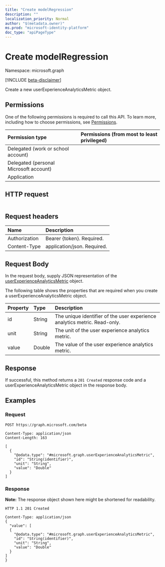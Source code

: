 ```yaml
---
title: "Create modelRegression"
description: ""
localization_priority: Normal
author: "$(metadata.owner)"
ms.prod: "microsoft-identity-platform"
doc_type: "apiPageType"
---
```


# Create modelRegression

Namespace: microsoft.graph

[!INCLUDE [beta-disclaimer](../../includes/beta-disclaimer.md)]

Create a new userExperienceAnalyticsMetric object.

## Permissions

One of the following permissions is required to call this API. To learn more, including how to choose permissions, see [Permissions](/graph/permissions-reference).

| Permission type                        | Permissions (from most to least privileged) |
| :------------------------------------- | :------------------------------------------ |
| Delegated (work or school account)     |                                             |
| Delegated (personal Microsoft account) |                                             |
| Application                            |                                             |

## HTTP request

<!-- {
  "blockType": "ignored"
}
-->

```http

```

## Request headers

| Name          | Description                 |
| :------------ | :-------------------------- |
| Authorization | Bearer {token}. Required.   |
| Content-Type  | application/json. Required. |

## Request Body

In the request body, supply JSON representation of the [userExperienceAnalyticsMetric](../resources/intune-userexperienceanalyticsmetric.md) object.

<!-- Actions and Functions -->

<!-- CRUD Methods -->

The following table shows the properties that are required when you create a userExperienceAnalyticsMetric object.

| Property | Type   | Description                                                               |
| :------- | :----- | :------------------------------------------------------------------------ |
| id       | String | The unique identifier of the user experience analytics metric. Read-only. |
| unit     | String | The unit of the user experience analytics metric.                         |
| value    | Double | The value of the user experience analytics metric.                        |

## Response

If successful, this method returns a `201 Created` response code and a userExperienceAnalyticsMetric object in the response body.

## Examples

### Request

<!-- {
  "blockType": "request",
  "name": "create_modelregression"
}
-->

```http
POST https://graph.microsoft.com/beta

Content-Type: application/json
Content-Length: 163

[
  {
    "@odata.type": "#microsoft.graph.userExperienceAnalyticsMetric",
    "id": "String(identifier)",
    "unit": "String",
    "value": "Double"
  }
]

```

### Response

**Note:** The response object shown here might be shortened for readability.

<!-- {
  "blockType": "response",
  "truncated": true,
  "@odata.type": "$(this.ReturnTypeFullName)"
}
-->

```http
HTTP 1.1 201 Created

Content-Type: application/json
{
  "value": [
  {
    "@odata.type": "#microsoft.graph.userExperienceAnalyticsMetric",
    "id": "String(identifier)",
    "unit": "String",
    "value": "Double"
  }
]
}

```
